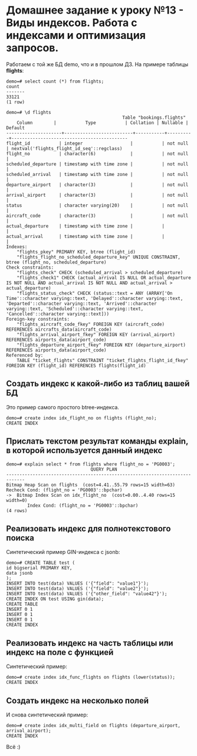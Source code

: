 # Домашнее задание к уроку №13 - Виды индексов. Работа с индексами и оптимизация запросов.

Работаем с той же БД demo, что и в прошлом ДЗ.
На примере таблицы **flights**:

    demo=# select count (*) from flights;
    count
    -------
    33121
    (1 row)

    demo=# \d flights
                                                Table "bookings.flights"
        Column        |           Type           | Collation | Nullable |                  Default
    ---------------------+--------------------------+-----------+----------+--------------------------------------------
    flight_id           | integer                  |           | not null | nextval('flights_flight_id_seq'::regclass)
    flight_no           | character(6)             |           | not null |
    scheduled_departure | timestamp with time zone |           | not null |
    scheduled_arrival   | timestamp with time zone |           | not null |
    departure_airport   | character(3)             |           | not null |
    arrival_airport     | character(3)             |           | not null |
    status              | character varying(20)    |           | not null |
    aircraft_code       | character(3)             |           | not null |
    actual_departure    | timestamp with time zone |           |          |
    actual_arrival      | timestamp with time zone |           |          |
    Indexes:
        "flights_pkey" PRIMARY KEY, btree (flight_id)
        "flights_flight_no_scheduled_departure_key" UNIQUE CONSTRAINT, btree (flight_no, scheduled_departure)
    Check constraints:
        "flights_check" CHECK (scheduled_arrival > scheduled_departure)
        "flights_check1" CHECK (actual_arrival IS NULL OR actual_departure IS NOT NULL AND actual_arrival IS NOT NULL AND actual_arrival > actual_departure)
        "flights_status_check" CHECK (status::text = ANY (ARRAY['On Time'::character varying::text, 'Delayed'::character varying::text, 'Departed'::character varying::text, 'Arrived'::character varying::text, 'Scheduled'::character varying::text, 'Cancelled'::character varying::text]))
    Foreign-key constraints:
        "flights_aircraft_code_fkey" FOREIGN KEY (aircraft_code) REFERENCES aircrafts_data(aircraft_code)
        "flights_arrival_airport_fkey" FOREIGN KEY (arrival_airport) REFERENCES airports_data(airport_code)
        "flights_departure_airport_fkey" FOREIGN KEY (departure_airport) REFERENCES airports_data(airport_code)
    Referenced by:
        TABLE "ticket_flights" CONSTRAINT "ticket_flights_flight_id_fkey" FOREIGN KEY (flight_id) REFERENCES flights(flight_id)

## Создать индекс к какой-либо из таблиц вашей БД
Это пример самого простого btree-индекса.

    demo=# create index idx_flight_no on flights (flight_no);
    CREATE INDEX

## Прислать текстом результат команды explain, в которой используется данный индекс

    demo=# explain select * from flights where flight_no = 'PG0003';
                                    QUERY PLAN
    -----------------------------------------------------------------------------
    Bitmap Heap Scan on flights  (cost=4.41..55.79 rows=15 width=63)
    Recheck Cond: (flight_no = 'PG0003'::bpchar)
    ->  Bitmap Index Scan on idx_flight_no  (cost=0.00..4.40 rows=15 width=0)
            Index Cond: (flight_no = 'PG0003'::bpchar)
    (4 rows)

## Реализовать индекс для полнотекстового поиска

Синтетический пример GIN-индекса с jsonb:

    demo=# CREATE TABLE test (
    id bigserial PRIMARY KEY,
    data jsonb
    );
    INSERT INTO test(data) VALUES ('{"field": "value1"}');
    INSERT INTO test(data) VALUES ('{"field": "value2"}');
    INSERT INTO test(data) VALUES ('{"other_field": "value42"}');
    CREATE INDEX ON test USING gin(data);
    CREATE TABLE
    INSERT 0 1
    INSERT 0 1
    INSERT 0 1
    CREATE INDEX

## Реализовать индекс на часть таблицы или индекс на поле с функцией

Синтетический пример:

    demo=# create index idx_func_flights on flights (lower(status));
    CREATE INDEX

## Создать индекс на несколько полей

И снова синтетический пример:

    demo=# create index idx_multi_field on flights (departure_airport, arrival_airport);
    CREATE INDEX

Всё :)